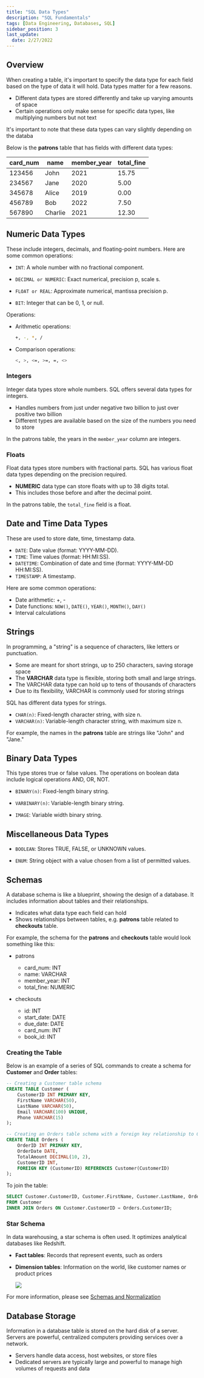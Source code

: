 ```yaml
---
title: "SQL Data Types"
description: "SQL Fundamentals"
tags: [Data Engineering, Databases, SQL]
sidebar_position: 3
last_update:
  date: 2/27/2022
---
```



## Overview

When creating a table, it's important to specify the data type for each field based on the type of data it will hold. Data types matter for a few reasons.

- Different data types are stored differently and take up varying amounts of space
- Certain operations only make sense for specific data types, like multiplying numbers but not text

It's important to note that these data types can vary slightly depending on the databa


Below is the **patrons** table that has fields with different data types:

<div class='img-center'>

| card_num | name           | member_year | total_fine |
|----------|----------------|-------------|------------|
| 123456   | John           | 2021        | 15.75      |
| 234567   | Jane           | 2020        | 5.00       |
| 345678   | Alice          | 2019        | 0.00       |
| 456789   | Bob            | 2022        | 7.50       |
| 567890   | Charlie        | 2021        | 12.30      |

</div>

## Numeric Data Types 

These include integers, decimals, and floating-point numbers. Here are some common operations:

- `INT`: A whole number with no fractional component.

- `DECIMAL or NUMERIC`: Exact numerical, precision p, scale s.

- `FLOAT or REAL`: Approximate numerical, mantissa precision p.

- `BIT`: Integer that can be 0, 1, or null.

Operations:

- Arithmetic operations: 

    ```bash
    +, -, *, /
    ```

- Comparison operations: 

    ```bash
    <, >, <=, >=, =, <>
    ```


### Integers

Integer data types store whole numbers. SQL offers several data types for integers.

- Handles numbers from just under negative two billion to just over positive two billion
- Different types are available based on the size of the numbers you need to store

In the patrons table, the years in the `member_year` column are integers.

### Floats

Float data types store numbers with fractional parts. SQL has various float data types depending on the precision required.

- **NUMERIC** data type can store floats with up to 38 digits total.
- This includes those before and after the decimal point.

In the patrons table, the `total_fine` field is a float.


## Date and Time Data Types

These are used to store date, time, timestamp data. 

- `DATE`: Date value (format: YYYY-MM-DD).
- `TIME`: Time values (format: HH:MI:SS).
- `DATETIME`: Combination of date and time (format: YYYY-MM-DD HH:MI:SS).
- `TIMESTAMP`: A timestamp.

Here are some common operations:

- Date arithmetic: +, -
- Date functions: `NOW()`, `DATE()`, `YEAR()`, `MONTH()`, `DAY()`
- Interval calculations



## Strings

In programming, a "string" is a sequence of characters, like letters or punctuation.

- Some are meant for short strings, up to 250 characters, saving storage space
- The **VARCHAR** data type is flexible, storing both small and large strings.
- The VARCHAR data type can hold up to tens of thousands of characters
- Due to its flexibility, VARCHAR is commonly used for storing strings

SQL has different data types for strings.

- `CHAR(n)`: Fixed-length character string, with size n.
- `VARCHAR(n)`: Variable-length character string, with maximum size n.

For example, the names in the **patrons** table are strings like "John" and "Jane." 


## Binary Data Types

This type stores true or false values. The operations on boolean data include logical operations AND, OR, NOT.

- `BINARY(n)`: Fixed-length binary string.

- `VARBINARY(n)`: Variable-length binary string.

- `IMAGE`: Variable width binary string.

## Miscellaneous Data Types

- `BOOLEAN`: Stores TRUE, FALSE, or UNKNOWN values.

- `ENUM`: String object with a value chosen from a list of permitted values.


## Schemas

A database schema is like a blueprint, showing the design of a database. It includes information about tables and their relationships.

- Indicates what data type each field can hold
- Shows relationships between tables, e.g. **patrons** table related to **checkouts** table.

For example, the schema for the **patrons** and **checkouts** table would look something like this:

- patrons
    - card_num: INT
    - name: VARCHAR 
    - member_year: INT
    - total_fine: NUMERIC 

- checkouts
    - id: INT
    - start_date: DATE
    - due_date: DATE
    - card_num: INT
    - book_id: INT

### Creating the Table 

Below is an example of a series of SQL commands to create a schema for **Customer** and **Order** tables:

```sql
-- Creating a Customer table schema
CREATE TABLE Customer (
    CustomerID INT PRIMARY KEY,
    FirstName VARCHAR(50),
    LastName VARCHAR(50),
    Email VARCHAR(100) UNIQUE,
    Phone VARCHAR(15)
);

-- Creating an Orders table schema with a foreign key relationship to Customer
CREATE TABLE Orders (
    OrderID INT PRIMARY KEY,
    OrderDate DATE,
    TotalAmount DECIMAL(10, 2),
    CustomerID INT,
    FOREIGN KEY (CustomerID) REFERENCES Customer(CustomerID)
);
```

To join the table:

```sql
SELECT Customer.CustomerID, Customer.FirstName, Customer.LastName, Orders.OrderID, Orders.OrderDate, Orders.TotalAmount
FROM Customer
INNER JOIN Orders ON Customer.CustomerID = Orders.CustomerID;
```

### Star Schema 

In data warehousing, a star schema is often used. It optimizes analytical databases like Redshift.

- **Fact tables**: Records that represent events, such as orders
- **Dimension tables**: Information on the world, like customer names or product prices

    <div class="img-center">

    ![](/img/docs/data-eng-star-schema.png)
    
    </div>

For more information, please see [Schemas and Normalization](../021-Database-Design/003-Schemas-and-Normalization.md)



## Database Storage

Information in a database table is stored on the hard disk of a server. Servers are powerful, centralized computers providing services over a network.

- Servers handle data access, host websites, or store files
- Dedicated servers are typically large and powerful to manage high volumes of requests and data